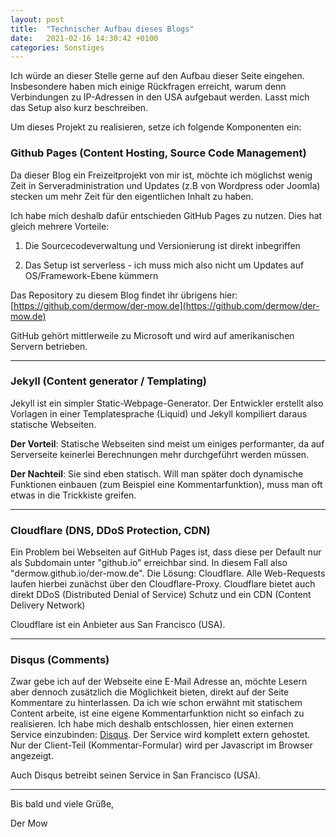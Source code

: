 ```yaml
---
layout: post
title:  "Technischer Aufbau dieses Blogs"
date:   2021-02-16 14:30:42 +0100
categories: Sonstiges
---
```


Ich würde an dieser Stelle gerne auf den Aufbau dieser Seite eingehen. Insbesondere haben mich einige Rückfragen erreicht, warum denn Verbindungen zu IP-Adressen in den USA aufgebaut werden. Lasst mich das Setup also kurz beschreiben.

Um dieses Projekt zu realisieren, setze ich folgende Komponenten ein:

### Github Pages (Content Hosting, Source Code Management)

Da dieser Blog ein Freizeitprojekt von mir ist, möchte ich möglichst wenig Zeit in Serveradministration und Updates (z.B von Wordpress oder Joomla) stecken um mehr Zeit für den eigentlichen Inhalt zu haben. 

Ich habe mich deshalb dafür entschieden GitHub Pages zu nutzen. Dies hat gleich mehrere Vorteile:

1) Die Sourcecodeverwaltung und Versionierung ist direkt inbegriffen
   
2) Das Setup ist serverless - ich muss mich also nicht um Updates auf OS/Framework-Ebene kümmern

Das Repository zu diesem Blog findet ihr übrigens hier:
[https://github.com/dermow/der-mow.de](https://github.com/dermow/der-mow.de)

GitHub gehört mittlerweile zu Microsoft und wird auf amerikanischen Servern betrieben.

---

### Jekyll (Content generator / Templating)

Jekyll ist ein simpler Static-Webpage-Generator. Der Entwickler erstellt also Vorlagen in einer Templatesprache (Liquid) und Jekyll kompiliert daraus statische Webseiten.

**Der Vorteil**: Statische Webseiten sind meist um einiges performanter, da auf Serverseite keinerlei Berechnungen mehr durchgeführt werden müssen.

**Der Nachteil**: Sie sind eben statisch. Will man später doch dynamische Funktionen einbauen (zum Beispiel eine Kommentarfunktion), muss man oft etwas in die Trickkiste greifen. 

---

### Cloudflare (DNS, DDoS Protection, CDN)

Ein Problem bei Webseiten auf GitHub Pages ist, dass diese per Default nur als Subdomain unter "github.io" erreichbar sind. In diesem Fall also "dermow.github.io/der-mow.de". Die Lösung: Cloudflare. Alle Web-Requests laufen hierbei zunächst über den Cloudflare-Proxy. Cloudflare bietet auch direkt DDoS (Distributed Denial of Service) Schutz und ein CDN (Content Delivery Network)

Cloudflare ist ein Anbieter aus San Francisco (USA).

---

### Disqus (Comments)

Zwar gebe ich auf der Webseite eine E-Mail Adresse an, möchte Lesern aber dennoch zusätzlich die Möglichkeit bieten, direkt auf der Seite Kommentare zu hinterlassen. Da ich wie schon erwähnt mit statischem Content arbeite, ist eine eigene Kommentarfunktion nicht so einfach zu realisieren. Ich habe mich deshalb entschlossen, hier einen externen Service einzubinden: [Disqus](https://disqus.com/). Der Service wird komplett extern gehostet. Nur der Client-Teil (Kommentar-Formular) wird per Javascript im Browser angezeigt.

Auch Disqus betreibt seinen Service in San Francisco (USA).

---



Bis bald und viele Grüße,

Der Mow

